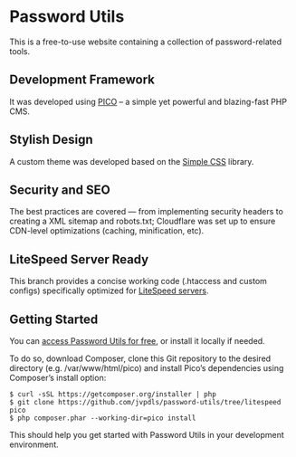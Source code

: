Password Utils
===
This is a free-to-use website containing a collection of password-related tools. 

## Development Framework
It was developed using [PICO](https://picocms.org/) – a simple yet powerful and blazing-fast PHP CMS.

## Stylish Design
A custom theme was developed based on the [Simple CSS](https://simplecss.org/) library.

## Security and SEO
The best practices are covered — from implementing security headers to creating a XML sitemap and robots.txt; Cloudflare was set up to ensure CDN-level optimizations (caching, minification, etc).

## LiteSpeed Server Ready
This branch provides a concise working code (.htaccess and custom configs) specifically optimized for [LiteSpeed servers](https://www.litespeedtech.com/).

## Getting Started
You can [access Password Utils for free](https://passwordutils.com/), or install it locally if needed. 

To do so, download Composer, clone this Git repository to the desired directory (e.g. /var/www/html/pico) and install Pico’s dependencies using Composer’s install option:

    $ curl -sSL https://getcomposer.org/installer | php
    $ git clone https://github.com/jvpdls/password-utils/tree/litespeed pico
    $ php composer.phar --working-dir=pico install

This should help you get started with Password Utils in your development environment.